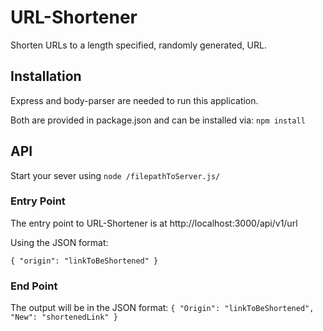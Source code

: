 # URL-Shortener

Shorten URLs to a length specified, randomly generated, URL.

## Installation

Express and body-parser are needed to run this application.

Both are provided in package.json and can be installed via:
`npm install`  

## API

Start your sever using `node /filepathToServer.js/`

### Entry Point

The entry point to URL-Shortener is at http://localhost:3000/api/v1/url

Using the JSON format:

`{
  "origin": "linkToBeShortened"
}`

### End Point

The output will be in the JSON format:
`{
  "Origin": "linkToBeShortened",
  "New": "shortenedLink"
}`
